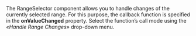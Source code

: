 The RangeSelector component allows you to&nbsp;handle changes of&nbsp;the currently selected range. For this purpose, the callback function is&nbsp;specified in&nbsp;the **onValueChanged** property. Select the function&rsquo;s call mode using the _&laquo;Handle Range Changes&raquo;_ drop-down menu.